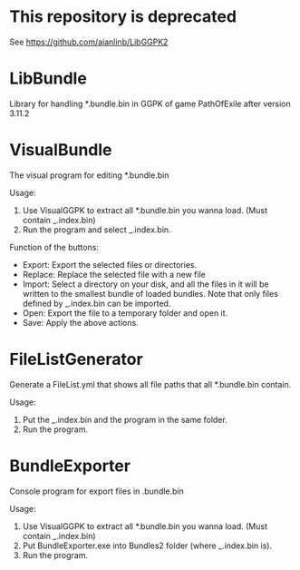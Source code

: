 # This repository is deprecated
See https://github.com/aianlinb/LibGGPK2
# LibBundle
Library for handling *.bundle.bin in GGPK of game PathOfExile after version 3.11.2
# VisualBundle
The visual program for editing *.bundle.bin

Usage:
  1. Use VisualGGPK to extract all *.bundle.bin you wanna load. (Must contain _.index.bin)
  2. Run the program and select _.index.bin.

Function of the buttons:
  - Export: Export the selected files or directories.
  - Replace: Replace the selected file with a new file
  - Import: Select a directory on your disk, and all the files in it will be written to the smallest bundle of loaded bundles. Note that only files defined by _.index.bin can be imported.
  - Open: Export the file to a temporary folder and open it.
  - Save: Apply the above actions.
# FileListGenerator
Generate a FileList.yml that shows all file paths that all *.bundle.bin contain.

Usage:
  1. Put the _.index.bin and the program in the same folder.
  2. Run the program.
# BundleExporter
Console program for export files in .bundle.bin

Usage:
  1. Use VisualGGPK to extract all *.bundle.bin you wanna load. (Must contain _.index.bin)
  2. Put BundleExporter.exe into Bundles2 folder (where _.index.bin is).
  3. Run the program.
